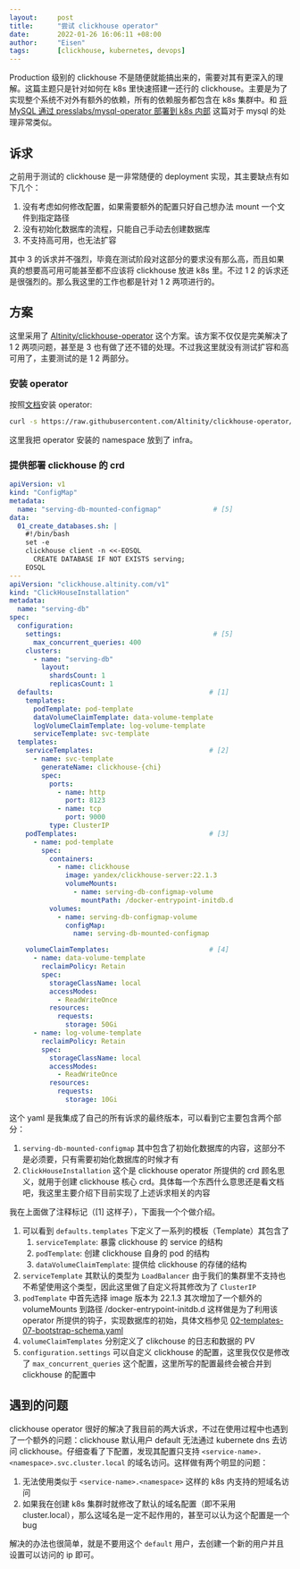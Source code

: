 ```yaml
---
layout:     post
title:      "尝试 clickhouse operator"
date:       2022-01-26 16:06:11 +08:00
author:     "Eisen"
tags:       [clickhouse, kubernetes, devops]
---
```



Production 级别的 clickhouse 不是随便就能搞出来的，需要对其有更深入的理解。这篇主题只是针对如何在 k8s 里快速搭建一还行的 clickhouse。主要是为了实现整个系统不对外有额外的依赖，所有的依赖服务都包含在 k8s 集群中。和 [将 MySQL 通过 presslabs/mysql-operator 部署到 k8s 内部](/mysql-operator) 这篇对于 mysql 的处理非常类似。

## 诉求

之前用于测试的 clickhouse 是一非常随便的 deployment 实现，其主要缺点有如下几个：

1. 没有考虑如何修改配置，如果需要额外的配置只好自己想办法 mount 一个文件到指定路径
2. 没有初始化数据库的流程，只能自己手动去创建数据库
3. 不支持高可用，也无法扩容

其中 3 的诉求并不强烈，毕竟在测试阶段对这部分的要求没有那么高，而且如果真的想要高可用可能甚至都不应该将 clickhouse 放进 k8s 里。不过 1 2 的诉求还是很强烈的。那么我这里的工作也都是针对 1 2 两项进行的。

## 方案

这里采用了 [Altinity/clickhouse-operator](https://github.com/Altinity/clickhouse-operator) 这个方案。该方案不仅仅是完美解决了 1 2 两项问题，甚至是 3 也有做了还不错的处理。不过我这里就没有测试扩容和高可用了，主要测试的是 1 2 两部分。

### 安装 operator

按照[文档](https://github.com/Altinity/clickhouse-operator/blob/master/docs/quick_start.md)安装 operator:

```bash
curl -s https://raw.githubusercontent.com/Altinity/clickhouse-operator/master/deploy/operator-web-installer/clickhouse-operator-install.sh | OPERATOR_NAMESPACE=infra bash
```

这里我把 operator 安装的 namespace 放到了 infra。


### 提供部署 clickhouse 的 crd

```yaml
apiVersion: v1
kind: "ConfigMap"
metadata:
  name: "serving-db-mounted-configmap"             # [5]
data:
  01_create_databases.sh: |
    #!/bin/bash
    set -e
    clickhouse client -n <<-EOSQL
      CREATE DATABASE IF NOT EXISTS serving;
    EOSQL
---
apiVersion: "clickhouse.altinity.com/v1"
kind: "ClickHouseInstallation"
metadata:
  name: "serving-db"
spec:
  configuration:
    settings:                                      # [5]
      max_concurrent_queries: 400
    clusters:
      - name: "serving-db"
        layout:
          shardsCount: 1
          replicasCount: 1
  defaults:                                       # [1]
    templates:
      podTemplate: pod-template
      dataVolumeClaimTemplate: data-volume-template
      logVolumeClaimTemplate: log-volume-template
      serviceTemplate: svc-template
  templates:
    serviceTemplates:                             # [2]
      - name: svc-template
        generateName: clickhouse-{chi}
        spec:
          ports:
            - name: http
              port: 8123
            - name: tcp
              port: 9000
          type: ClusterIP
    podTemplates:                                 # [3]
      - name: pod-template
        spec:
          containers:
            - name: clickhouse
              image: yandex/clickhouse-server:22.1.3
              volumeMounts:
                - name: serving-db-configmap-volume
                  mountPath: /docker-entrypoint-initdb.d
          volumes:
            - name: serving-db-configmap-volume
              configMap:
                name: serving-db-mounted-configmap

    volumeClaimTemplates:                         # [4]
      - name: data-volume-template
        reclaimPolicy: Retain
        spec:
          storageClassName: local
          accessModes:
            - ReadWriteOnce
          resources:
            requests:
              storage: 50Gi
      - name: log-volume-template
        reclaimPolicy: Retain
        spec:
          storageClassName: local
          accessModes:
            - ReadWriteOnce
          resources:
            requests:
              storage: 10Gi
```

这个 yaml 是我集成了自己的所有诉求的最终版本，可以看到它主要包含两个部分：

1. `serving-db-mounted-configmap` 其中包含了初始化数据库的内容，这部分不是必须要，只有需要初始化数据库的时候才有
2. `ClickHouseInstallation` 这个是 clickhouse operator 所提供的 crd 顾名思义，就用于创建 clickhouse 核心 crd。具体每一个东西什么意思还是看文档吧，我这里主要介绍下目前实现了上述诉求相关的内容

我在上面做了注释标记（[1] 这样子），下面我一个个做介绍。

1. 可以看到 `defaults.templates` 下定义了一系列的模板（Template）其包含了
   1. `serviceTemplate`: 暴露 clickhouse 的 service 的结构
   2. `podTemplate`: 创建 clickhouse 自身的 pod 的结构
   3. `dataVolumeClaimTemplate`: 提供给 clickhouse 的存储的结构
2. `serviceTemplate` 其默认的类型为 `LoadBalancer` 由于我们的集群里不支持也不希望使用这个类型，因此这里做了自定义将其修改为了 `ClusterIP`
3. `podTemplate` 中首先选择 image 版本为 22.1.3 其次增加了一个额外的 volumeMounts 到路径 /docker-entrypoint-initdb.d 这样做是为了利用该 operator 所提供的钩子，实现数据库的初始，具体文档参见 [02-templates-07-bootstrap-schema.yaml](https://github.com/Altinity/clickhouse-operator/blob/master/docs/chi-examples/02-templates-07-bootstrap-schema.yaml)
4. `volumeClaimTemplates` 分别定义了 clikchouse 的日志和数据的 PV
5. `configuration.settings` 可以自定义 clickhouse 的配置，这里我仅仅是修改了 `max_concurrent_queries` 这个配置，这里所写的配置最终会被合并到 clickhouse 的配置中

## 遇到的问题

clickhouse operator 很好的解决了我目前的两大诉求，不过在使用过程中也遇到了一个额外的问题：clickhouse 默认用户 default 无法通过 kubernete dns 去访问 clickhouse。仔细查看了下配置，发现其配置只支持 `<service-name>.<namespace>.svc.cluster.local` 的域名访问。这样做有两个明显的问题：

1. 无法使用类似于 `<service-name>.<namespace>` 这样的 k8s 内支持的短域名访问
2. 如果我在创建 k8s 集群时就修改了默认的域名配置（即不采用 cluster.local），那么这域名是一定不起作用的，甚至可以认为这个配置是一个 bug

解决的办法也很简单，就是不要用这个 `default` 用户，去创建一个新的用户并且设置可以访问的 ip 即可。
